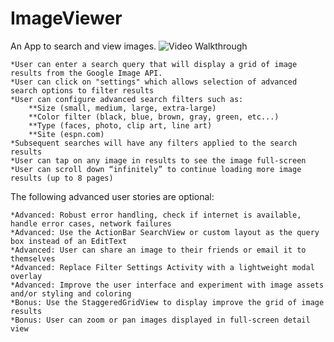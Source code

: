 ImageViewer
===========

An App to search and view images.
![Video Walkthrough](AndroidClass-ImageViewer.gif)

    *User can enter a search query that will display a grid of image results from the Google Image API.
    *User can click on "settings" which allows selection of advanced search options to filter results
    *User can configure advanced search filters such as:
        **Size (small, medium, large, extra-large)
        **Color filter (black, blue, brown, gray, green, etc...)
        **Type (faces, photo, clip art, line art)
        **Site (espn.com)
    *Subsequent searches will have any filters applied to the search results
    *User can tap on any image in results to see the image full-screen
    *User can scroll down “infinitely” to continue loading more image results (up to 8 pages)

The following advanced user stories are optional:

    *Advanced: Robust error handling, check if internet is available, handle error cases, network failures
    *Advanced: Use the ActionBar SearchView or custom layout as the query box instead of an EditText
    *Advanced: User can share an image to their friends or email it to themselves
    *Advanced: Replace Filter Settings Activity with a lightweight modal overlay
    *Advanced: Improve the user interface and experiment with image assets and/or styling and coloring
    *Bonus: Use the StaggeredGridView to display improve the grid of image results
    *Bonus: User can zoom or pan images displayed in full-screen detail view

